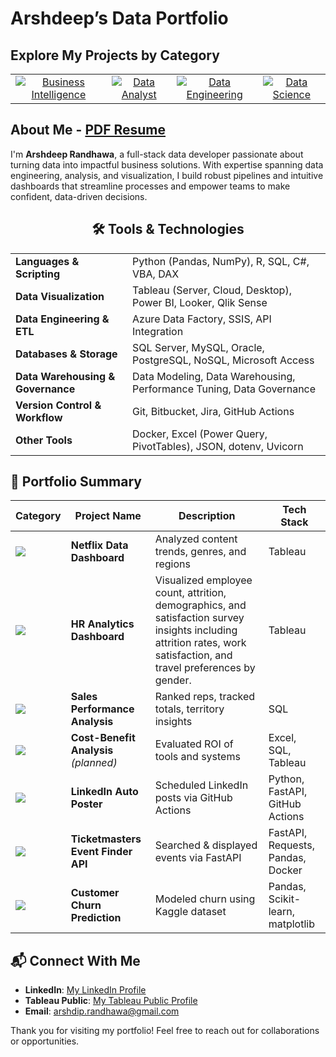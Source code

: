 # Arshdeep’s Data Portfolio

## Explore My Projects by Category</h2>

<table align="center">
  <tr>
    <td align="center">
      <a href="https://github.com/arshrandhawa/BusinessIntelligencePortfolio/blob/main/README.md">
        <img src="https://img.shields.io/badge/-Business_Intelligence-blue?style=for-the-badge&logo=tableau&scale=4" alt="Business Intelligence">
      </a>
    </td>
    <td align="center">
      <a href="#data-analyst-projects">
        <img src="https://img.shields.io/badge/-Data_Analyst-green?style=for-the-badge&logo=sqlite&scale=4" alt="Data Analyst">
      </a>
    </td>
    <td align="center">
      <a href="#data-engineering">
        <img src="https://img.shields.io/badge/-Data_Engineering-orange?style=for-the-badge&logo=docker&scale=4" alt="Data Engineering">
      </a>
    </td>
    <td align="center">
      <a href="#data-science">
        <img src="https://img.shields.io/badge/-Data_Science-purple?style=for-the-badge&logo=scikit-learn&scale=4" alt="Data Science">
      </a>
    </td>
  </tr>
</table>

## About Me - [PDF Resume](https://github.com/arshrandhawa/portfolio/blob/main/Arshdeep_Randhawa_Resume.pdf)

I'm **Arshdeep Randhawa**, a full-stack data developer passionate about turning data into impactful business solutions. With expertise spanning data engineering, analysis, and visualization, I build robust pipelines and intuitive dashboards that streamline processes and empower teams to make confident, data-driven decisions.

<h2 align="center">🛠️ Tools & Technologies</h2>

<table align="center" width="100%">
  <tr>
    <td><strong>Languages & Scripting</strong></td>
    <td>Python (Pandas, NumPy), R, SQL, C#, VBA, DAX</td>
  </tr>
  <tr>
    <td><strong>Data Visualization</strong></td>
    <td>Tableau (Server, Cloud, Desktop), Power BI, Looker, Qlik Sense</td>
  </tr>
  <tr>
    <td><strong>Data Engineering & ETL</strong></td>
    <td>Azure Data Factory, SSIS, API Integration</td>
  </tr>
  <tr>
    <td><strong>Databases & Storage</strong></td>
    <td>SQL Server, MySQL, Oracle, PostgreSQL, NoSQL, Microsoft Access</td>
  </tr>
  <tr>
    <td><strong>Data Warehousing & Governance</strong></td>
    <td>Data Modeling, Data Warehousing, Performance Tuning, Data Governance</td>
  </tr>
  <tr>
    <td><strong>Version Control & Workflow</strong></td>
    <td>Git, Bitbucket, Jira, GitHub Actions</td>
  </tr>
  <tr>
    <td><strong>Other Tools</strong></td>
    <td>Docker, Excel (Power Query, PivotTables), JSON, dotenv, Uvicorn</td>
  </tr>
</table>

## 📂 Portfolio Summary

| Category | Project Name | Description | Tech Stack |
|----------|--------------|-------------|------------|
| <a href="#business-intelligence"><img src="https://img.shields.io/badge/-Business_Intelligence-blue?style=flat-square&logo=tableau" /></a> | **Netflix Data Dashboard** | Analyzed content trends, genres, and regions | Tableau |
| <a href="#business-intelligence"><img src="https://img.shields.io/badge/-Business_Intelligence-blue?style=flat-square&logo=tableau" /></a> | **HR Analytics Dashboard** | Visualized employee count, attrition, demographics, and satisfaction survey insights including attrition rates, work satisfaction, and travel preferences by gender. | Tableau |
| <a href="#data-analyst-projects"><img src="https://img.shields.io/badge/-Data_Analyst-green?style=flat-square&logo=sqlite" /></a> | **Sales Performance Analysis** | Ranked reps, tracked totals, territory insights | SQL |
| <a href="#data-analyst-projects"><img src="https://img.shields.io/badge/-Data_Analyst-green?style=flat-square&logo=sqlite" /></a> | **Cost-Benefit Analysis** *(planned)* | Evaluated ROI of tools and systems | Excel, SQL, Tableau |
| <a href="#data-engineering"><img src="https://img.shields.io/badge/-Data_Engineering-orange?style=flat-square&logo=docker" /></a> | **LinkedIn Auto Poster** | Scheduled LinkedIn posts via GitHub Actions | Python, FastAPI, GitHub Actions |
| <a href="#data-engineering"><img src="https://img.shields.io/badge/-Data_Engineering-orange?style=flat-square&logo=docker" /></a> | **Ticketmasters Event Finder API** | Searched & displayed events via FastAPI | FastAPI, Requests, Pandas, Docker |
| <a href="#data-science"><img src="https://img.shields.io/badge/-Data_Science-purple?style=flat-square&logo=scikit-learn" /></a> | **Customer Churn Prediction** | Modeled churn using Kaggle dataset | Pandas, Scikit-learn, matplotlib |

## 📬 Connect With Me

- **LinkedIn**: [My LinkedIn Profile](https://www.linkedin.com/in/arshrandhawa11/)
- **Tableau Public**: [My Tableau Public Profile](https://public.tableau.com/app/profile/arshdeep.randhawa6351/vizzes)
- **Email**: [arshdip.randhawa@gmail.com](mailto:arshdip.randhawa@gmail.com)

Thank you for visiting my portfolio! Feel free to reach out for collaborations or opportunities.

